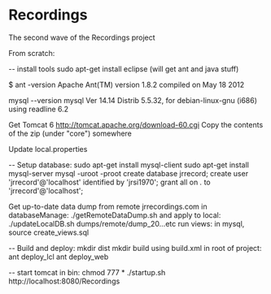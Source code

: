 Recordings
==========

The second wave of the Recordings project

From scratch:

-- install tools
sudo apt-get install eclipse (will get ant and java stuff)

$ ant -version
Apache Ant(TM) version 1.8.2 compiled on May 18 2012

mysql --version
mysql  Ver 14.14 Distrib 5.5.32, for debian-linux-gnu (i686) using readline 6.2

Get Tomcat 6
http://tomcat.apache.org/download-60.cgi
Copy the contents of the zip (under "core") somewhere

Update local.properties

-- Setup database:
sudo apt-get install mysql-client
sudo apt-get install mysql-server
mysql -uroot -proot
create database jrrecord;
create user 'jrrecord'@'localhost' identified by 'jrsi1970';
grant all on *.* to 'jrrecord'@'localhost';

Get up-to-date data dump from remote jrrecordings.com
in databaseManage:
 ./getRemoteDataDump.sh
  and apply to local: ./updateLocalDB.sh dumps/remote/dump_20...etc
  run views: in mysql, source create_views.sql
  
-- Build and deploy:
mkdir dist
mkdir build
using build.xml in root of project:
ant deploy_lcl
ant deploy_web

-- start tomcat
in bin:
chmod 777 * 
./startup.sh
http://localhost:8080/Recordings
